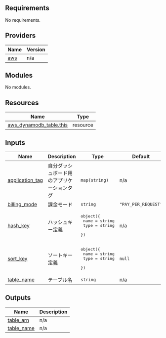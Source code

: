 <!-- BEGIN_TF_DOCS -->
## Requirements

No requirements.

## Providers

| Name | Version |
|------|---------|
| <a name="provider_aws"></a> [aws](#provider\_aws) | n/a |

## Modules

No modules.

## Resources

| Name | Type |
|------|------|
| [aws_dynamodb_table.this](https://registry.terraform.io/providers/hashicorp/aws/latest/docs/resources/dynamodb_table) | resource |

## Inputs

| Name | Description | Type | Default | Required |
|------|-------------|------|---------|:--------:|
| <a name="input_application_tag"></a> [application\_tag](#input\_application\_tag) | 自分ダッシュボード用のアプリケーションタグ | `map(string)` | n/a | yes |
| <a name="input_billing_mode"></a> [billing\_mode](#input\_billing\_mode) | 課金モード | `string` | `"PAY_PER_REQUEST"` | no |
| <a name="input_hash_key"></a> [hash\_key](#input\_hash\_key) | ハッシュキー定義 | <pre>object({<br/>    name = string<br/>    type = string<br/>  })</pre> | n/a | yes |
| <a name="input_sort_key"></a> [sort\_key](#input\_sort\_key) | ソートキー定義 | <pre>object({<br/>    name = string<br/>    type = string<br/>  })</pre> | `null` | no |
| <a name="input_table_name"></a> [table\_name](#input\_table\_name) | テーブル名 | `string` | n/a | yes |

## Outputs

| Name | Description |
|------|-------------|
| <a name="output_table_arn"></a> [table\_arn](#output\_table\_arn) | n/a |
| <a name="output_table_name"></a> [table\_name](#output\_table\_name) | n/a |
<!-- END_TF_DOCS -->